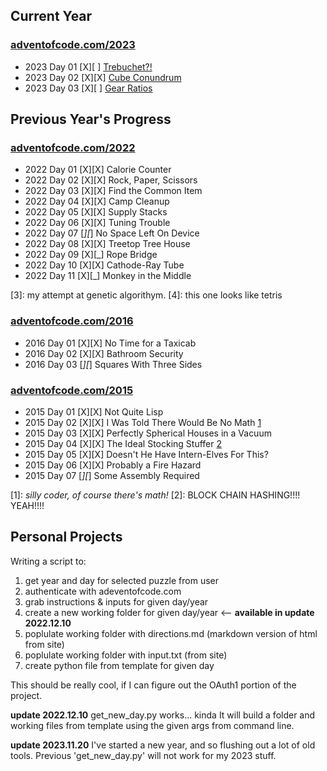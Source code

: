 
## Current Year  <!-- HEADER 2, LEAVE THIS -->

<!-- 2015 BEGIN -->
### [adventofcode.com/2023](https://adventofcode.com/2023)

- 2023 Day 01 [X][ ] [Trebuchet?!](https://adventofcode.com/2023/day/1)
- 2023 Day 02 [X][X] [Cube Conundrum](https://adventofcode.com/2023/day/2)
- 2023 Day 03 [X][ ] [Gear Ratios](https://adventofcode.com/2023/day/3)
<!-- EASTER EGGS START -->
<!-- EASTER EGGS END -->
<!-- 2015 END -->

## Previous Year's Progress  <!-- HEADER 2, LEAVE THIS -->

<!-- 2022 BEGIN -->
### [adventofcode.com/2022](https://adventofcode.com/2022)
- 2022 Day 01 [X][X] Calorie Counter
- 2022 Day 02 [X][X] Rock, Paper, Scissors
- 2022 Day 03 [X][X] Find the Common Item
- 2022 Day 04 [X][X] Camp Cleanup
- 2022 Day 05 [X][X] Supply Stacks
- 2022 Day 06 [X][X] Tuning Trouble
- 2022 Day 07 [_][_] No Space Left On Device
- 2022 Day 08 [X][X] Treetop Tree House
- 2022 Day 09 [X][_] Rope Bridge
- 2022 Day 10 [X][X] Cathode-Ray Tube
- 2022 Day 11 [X][_] Monkey in the Middle
<!-- EASTER EGGS START -->
[3]: my attempt at genetic algorithym.
[4]: this one looks like tetris
<!-- EASTER EGGS END -->
<!-- 2022 END -->

<!-- 2016 BEGIN -->
### [adventofcode.com/2016](https://adventofcode.com/2016)

- 2016 Day 01 [X][X] No Time for a Taxicab
- 2016 Day 02 [X][X] Bathroom Security
- 2016 Day 03 [_][_] Squares With Three Sides
<!-- 2016 END -->

<!-- 2015 BEGIN -->
### [adventofcode.com/2015](https://adventofcode.com/2015)

- 2015 Day 01 [X][X] Not Quite Lisp
- 2015 Day 02 [X][X] I Was Told There Would Be No Math [1](#1)
- 2015 Day 03 [X][X] Perfectly Spherical Houses in a Vacuum
- 2015 Day 04 [X][X] The Ideal Stocking Stuffer [2](#2)
- 2015 Day 05 [X][X] Doesn't He Have Intern-Elves For This?
- 2015 Day 06 [X][X] Probably a Fire Hazard
- 2015 Day 07 [_][_] Some Assembly Required

[1]: *silly coder, of course there's math!*
[2]: BLOCK CHAIN HASHING!!!! YEAH!!!!
<!-- 2015 END -->

## Personal Projects

Writing a script to:

1. get year and day for selected puzzle from user
2. authenticate with adeventofcode.com
3. grab instructions & inputs for given day/year
4. create a new working folder for given day/year <-- **available in update 2022.12.10**
5. poplulate working folder with directions.md (markdown version of html from site)
6. poplulate working folder with input.txt (from site)
7. create python file from template for given day

This should be really cool, if I can figure out the OAuth1 portion of the project.

**update 2022.12.10**
get_new_day.py works... kinda
It will build a folder and working files from template using the given args from command line.

**update 2023.11.20**
I've started a new year, and so flushing out a lot of old tools. Previous 'get_new_day.py' will not work for my 2023 stuff.


<!-- `cmd
run it as:
get_new_day.py y=2022 d=19
`

it will print to screen the usage documentation without making any changes
**WARNING!!!**
double check your args when executing!!!
This prog will overwrite any files with the names:

     "description.md"
     "input.txt"
     "sample.txt"
     f"day_{day_str}.py" -->
